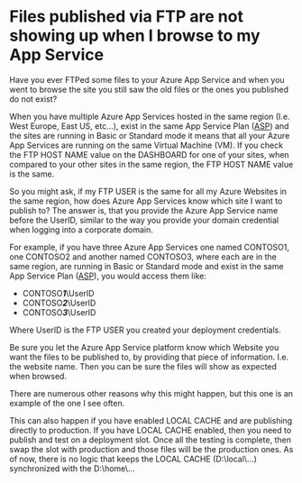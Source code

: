 # Files published via FTP are not showing up when I browse to my App Service

Have you ever FTPed some files to your Azure App Service and when you went to browse the site you still saw the old files or the ones you published do not exist?

When you have multiple Azure App Services hosted in the same region (I.e. West Europe, East US, etc…), exist in the same App Service Plan ([ASP][LINK1]) and the sites are running in Basic or Standard mode it means that all your Azure App Services are running on the same Virtual Machine (VM).  If you check the FTP HOST NAME value on the DASHBOARD for one of your sites, when compared to your other sites in the same region, the FTP HOST NAME value is the same.

So you might ask, if my FTP USER is the same for all my Azure Websites in the same region, how does Azure App Services know which site I want to publish to?  The answer is, that you provide the Azure App Service name before the UserID, similar to the way you provide your domain credential when logging into a corporate domain.

For example, if you have three Azure App Services one named CONTOSO1, one CONTOSO2 and another named CONTOSO3, where each are in the same region, are running in Basic or Standard mode and exist in the same App Service Plan ([ASP][LINK1]), you would access them like:

+ CONTOSO***1***\UserID
+ CONTOSO***2***\UserID
+ CONTOSO***3***\UserID

Where UserID is the FTP USER you created your deployment credentials.

Be sure you let the Azure App Service platform know which Website you want the files to be published to, by providing that piece of information. I.e. the website name.  Then you can be sure the files will show as expected when browsed.

There are numerous other reasons why this might happen, but this one is an example of the one I see often.

This can also happen if you have enabled LOCAL CACHE and are publishing directly to production. If you have LOCAL CACHE enabled, then you need to publish and test on a deployment slot. Once all the testing is complete, then swap the slot with production and those files will be the production ones. As of now, there is no logic that keeps the LOCAL CACHE (D:\local\…) synchronized with the D:\home\…

[LINK1]: http://azure.microsoft.com/en-us/documentation/articles/azure-web-sites-web-hosting-plans-in-depth-overview/
